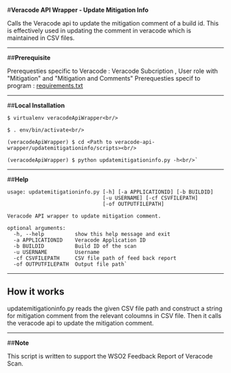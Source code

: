 #**Veracode API Wrapper - Update Mitigation Info**

Calls the Veracode api to update the mitigation comment of a build id. This is effectively used in updating the comment 
in veracode which is maintained in CSV files.

---
##**Prerequisite**

Prerequesties specific to Veracode :  Veracode Subcription , User role with "Mitigation" and "Mitigation and Comments"
Prerequesties specif to program    :  <a href="https://github.com/wso2/security-tools/blob/master/internal/veracode-api-wrapper/updatemitigationinfo/requirements.txt">requirements.txt</a>

---

##**Local Installation**

`$ virtualenv veracodeApiWrapper<br/>`

`$ . env/bin/activate<br/>`

`(veracodeApiWrapper) $ cd <Path to veracode-api-wrapper/updatemitigationinfo/scripts><br/>
`

``(veracodeApiWrapper) $ python updatemitigationinfo.py -h<br/>`
``

---

##**Help**

````
usage: updatemitigationinfo.py [-h] [-a APPLICATIONID] [-b BUILDID]
                               [-u USERNAME] [-cf CSVFILEPATH]
                               [-of OUTPUTFILEPATH]

Veracode API wrapper to update mitigation comment.

optional arguments:
  -h, --help          show this help message and exit
  -a APPLICATIONID    Veracode Application ID
  -b BUILDID          Build ID of the scan
  -u USERNAME         Username
  -cf CSVFILEPATH     CSV file path of feed back report
  -of OUTPUTFILEPATH  Output file path`
````

---
  
## **How it works**

updatemitigationinfo.py reads the given CSV file path and construct a string for mitigation comment from the relevant 
coloumns in CSV file. Then it calls the veracode api to update the mitigation comment.

---

##**Note**  

This script is written to support the WSO2 Feedback Report of Veracode Scan.  
         